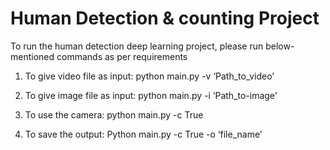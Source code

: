 # Human Detection & counting Project

To run the human detection deep learning project, please run below-mentioned commands as per requirements

1. To give video file as input:
python main.py -v ‘Path_to_video’

2. To give image file as input:
python main.py -i ‘Path_to-image’

3. To use the camera:
python main.py -c True

4. To save the output:
Python main.py -c True -o ‘file_name’

